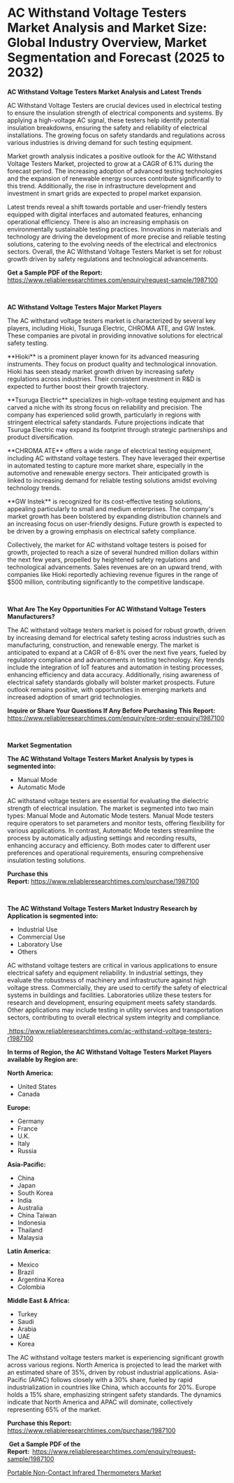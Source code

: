 <p><h1>AC Withstand Voltage Testers Market Analysis and Market Size: Global Industry Overview, Market Segmentation and Forecast (2025 to 2032)</h1></p><p><strong>AC Withstand Voltage Testers Market Analysis and Latest Trends</strong></p>
<p><p>AC Withstand Voltage Testers are crucial devices used in electrical testing to ensure the insulation strength of electrical components and systems. By applying a high-voltage AC signal, these testers help identify potential insulation breakdowns, ensuring the safety and reliability of electrical installations. The growing focus on safety standards and regulations across various industries is driving demand for such testing equipment.</p><p>Market growth analysis indicates a positive outlook for the AC Withstand Voltage Testers Market, projected to grow at a CAGR of 6.1% during the forecast period. The increasing adoption of advanced testing technologies and the expansion of renewable energy sources contribute significantly to this trend. Additionally, the rise in infrastructure development and investment in smart grids are expected to propel market expansion.</p><p>Latest trends reveal a shift towards portable and user-friendly testers equipped with digital interfaces and automated features, enhancing operational efficiency. There is also an increasing emphasis on environmentally sustainable testing practices. Innovations in materials and technology are driving the development of more precise and reliable testing solutions, catering to the evolving needs of the electrical and electronics sectors. Overall, the AC Withstand Voltage Testers Market is set for robust growth driven by safety regulations and technological advancements.</p></p>
<p><strong>Get a Sample PDF of the Report:&nbsp;</strong> <a href="https://www.reliableresearchtimes.com/enquiry/request-sample/1987100?utm_campaign=2218&utm_medium=2&utm_source=Github&utm_content=ia&utm_term=02032025&utm_id=ac-withstand-voltage-testers">https://www.reliableresearchtimes.com/enquiry/request-sample/1987100</a></p>
<p>&nbsp;</p>
<p><strong>AC Withstand Voltage Testers Major Market Players</strong></p>
<p><p>The AC withstand voltage testers market is characterized by several key players, including Hioki, Tsuruga Electric, CHROMA ATE, and GW Instek. These companies are pivotal in providing innovative solutions for electrical safety testing.</p><p>**Hioki** is a prominent player known for its advanced measuring instruments. They focus on product quality and technological innovation. Hioki has seen steady market growth driven by increasing safety regulations across industries. Their consistent investment in R&D is expected to further boost their growth trajectory.</p><p>**Tsuruga Electric** specializes in high-voltage testing equipment and has carved a niche with its strong focus on reliability and precision. The company has experienced solid growth, particularly in regions with stringent electrical safety standards. Future projections indicate that Tsuruga Electric may expand its footprint through strategic partnerships and product diversification.</p><p>**CHROMA ATE** offers a wide range of electrical testing equipment, including AC withstand voltage testers. They have leveraged their expertise in automated testing to capture more market share, especially in the automotive and renewable energy sectors. Their anticipated growth is linked to increasing demand for reliable testing solutions amidst evolving technology trends.</p><p>**GW Instek** is recognized for its cost-effective testing solutions, appealing particularly to small and medium enterprises. The company's market growth has been bolstered by expanding distribution channels and an increasing focus on user-friendly designs. Future growth is expected to be driven by a growing emphasis on electrical safety compliance.</p><p>Collectively, the market for AC withstand voltage testers is poised for growth, projected to reach a size of several hundred million dollars within the next few years, propelled by heightened safety regulations and technological advancements. Sales revenues are on an upward trend, with companies like Hioki reportedly achieving revenue figures in the range of $500 million, contributing significantly to the competitive landscape.</p></p>
<p>&nbsp;</p>
<p><strong>What Are The Key Opportunities For AC Withstand Voltage Testers Manufacturers?</strong></p>
<p><p>The AC withstand voltage testers market is poised for robust growth, driven by increasing demand for electrical safety testing across industries such as manufacturing, construction, and renewable energy. The market is anticipated to expand at a CAGR of 6-8% over the next five years, fueled by regulatory compliance and advancements in testing technology. Key trends include the integration of IoT features and automation in testing processes, enhancing efficiency and data accuracy. Additionally, rising awareness of electrical safety standards globally will bolster market prospects. Future outlook remains positive, with opportunities in emerging markets and increased adoption of smart grid technologies.</p></p>
<p><strong>Inquire or Share Your Questions If Any Before Purchasing This Report:</strong> <a href="https://www.reliableresearchtimes.com/enquiry/pre-order-enquiry/1987100?utm_campaign=2218&utm_medium=2&utm_source=Github&utm_content=ia&utm_term=02032025&utm_id=ac-withstand-voltage-testers">https://www.reliableresearchtimes.com/enquiry/pre-order-enquiry/1987100</a></p>
<p>&nbsp;</p>
<p><strong>Market Segmentation</strong></p>
<p><strong>The AC Withstand Voltage Testers Market Analysis by types is segmented into:</strong></p>
<p><ul><li>Manual Mode</li><li>Automatic Mode</li></ul></p>
<p><p>AC withstand voltage testers are essential for evaluating the dielectric strength of electrical insulation. The market is segmented into two main types: Manual Mode and Automatic Mode testers. Manual Mode testers require operators to set parameters and monitor tests, offering flexibility for various applications. In contrast, Automatic Mode testers streamline the process by automatically adjusting settings and recording results, enhancing accuracy and efficiency. Both modes cater to different user preferences and operational requirements, ensuring comprehensive insulation testing solutions.</p></p>
<p><strong>Purchase this Report:&nbsp;</strong><a href="https://www.reliableresearchtimes.com/purchase/1987100?utm_campaign=2218&utm_medium=2&utm_source=Github&utm_content=ia&utm_term=02032025&utm_id=ac-withstand-voltage-testers">https://www.reliableresearchtimes.com/purchase/1987100</a></p>
<p>&nbsp;</p>
<p><strong>The AC Withstand Voltage Testers Market Industry Research by Application is segmented into:</strong></p>
<p><ul><li>Industrial Use</li><li>Commercial Use</li><li>Laboratory Use</li><li>Others</li></ul></p>
<p><p>AC withstand voltage testers are critical in various applications to ensure electrical safety and equipment reliability. In industrial settings, they evaluate the robustness of machinery and infrastructure against high voltage stress. Commercially, they are used to certify the safety of electrical systems in buildings and facilities. Laboratories utilize these testers for research and development, ensuring equipment meets safety standards. Other applications may include testing in utility services and transportation sectors, contributing to overall electrical system integrity and compliance.</p></p>
<p><a href="https://www.reliableresearchtimes.com/ac-withstand-voltage-testers-r1987100?utm_campaign=2218&utm_medium=2&utm_source=Github&utm_content=ia&utm_term=02032025&utm_id=ac-withstand-voltage-testers">&nbsp;https://www.reliableresearchtimes.com/ac-withstand-voltage-testers-r1987100</a></p>
<p><strong>In terms of Region, the AC Withstand Voltage Testers Market Players available by Region are:</strong></p>
<p>
    <p> <strong> North America: </strong>
        <ul>
            <li>United States</li>
            <li>Canada</li>
        </ul>
        </p> 
    <p> <strong> Europe: </strong>
        <ul>
            <li>Germany</li>
            <li>France</li>
            <li>U.K.</li>
            <li>Italy</li>
            <li>Russia</li>
        </ul>
        </p> 
    <p> <strong> Asia-Pacific: </strong>
        <ul>
            <li>China</li>
            <li>Japan</li>
            <li>South Korea</li>
            <li>India</li>
            <li>Australia</li>
            <li>China Taiwan</li>
            <li>Indonesia</li>
            <li>Thailand</li>
            <li>Malaysia</li>
        </ul>
        </p> 
    <p> <strong> Latin America: </strong>
        <ul>
            <li>Mexico</li>
            <li>Brazil</li>
            <li>Argentina Korea</li>
            <li>Colombia</li>
        </ul>
        </p> 
    <p> <strong> Middle East & Africa: </strong>
        <ul>
            <li>Turkey</li>
            <li>Saudi</li>
            <li>Arabia</li>
            <li>UAE</li>
            <li>Korea</li>
        </ul>
    </p>
    </p>
<p><p>The AC withstand voltage testers market is experiencing significant growth across various regions. North America is projected to lead the market with an estimated share of 35%, driven by robust industrial applications. Asia-Pacific (APAC) follows closely with a 30% share, fueled by rapid industrialization in countries like China, which accounts for 20%. Europe holds a 15% share, emphasizing stringent safety standards. The dynamics indicate that North America and APAC will dominate, collectively representing 65% of the market.</p></p>
<p><strong>Purchase this Report: </strong><a href="https://www.reliableresearchtimes.com/purchase/1987100?utm_campaign=2218&utm_medium=2&utm_source=Github&utm_content=ia&utm_term=02032025&utm_id=ac-withstand-voltage-testers">https://www.reliableresearchtimes.com/purchase/1987100</a></p>
<p>&nbsp;<strong>Get a Sample PDF of the Report:&nbsp;&nbsp;</strong><a href="https://www.reliableresearchtimes.com/enquiry/request-sample/1987100?utm_campaign=2218&utm_medium=2&utm_source=Github&utm_content=ia&utm_term=02032025&utm_id=ac-withstand-voltage-testers">https://www.reliableresearchtimes.com/enquiry/request-sample/1987100</a></p>
<p><strong></strong></p>
<p><p><a href="https://github.com/GenaGaines34/Market-Research-Report-List-1/blob/main/portable-non-contact-infrared-thermometers-market.md?utm_campaign=2218&utm_medium=2&utm_source=Github&utm_content=ia&utm_term=02032025&utm_id=ac-withstand-voltage-testers">Portable Non-Contact Infrared Thermometers Market</a></p></p>